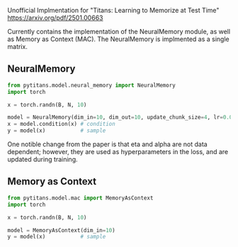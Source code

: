 Unofficial Implmentation for "Titans: Learning to Memorize at Test Time"
https://arxiv.org/pdf/2501.00663


Currently contains the implementation of the NeuralMemory module, as well as Memory as Context (MAC).
The NeuralMemory is implmented as a single matrix.

## NeuralMemory
```python
from pytitans.model.neural_memory import NeuralMemory
import torch

x = torch.randn(B, N, 10)

model = NeuralMemory(dim_in=10, dim_out=10, update_chunk_size=4, lr=0.0001)
x = model.condition(x) # condition
y = model(x)           # sample
```
One notible change from the paper is that eta and alpha are not data dependent; however, they are used as hyperparameters in the loss, and are updated during training.

## Memory as Context
```python
from pytitans.model.mac import MemoryAsContext
import torch

x = torch.randn(B, N, 10)

model = MemoryAsContext(dim_in=10)
y = model(x)           # sample
```